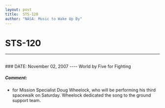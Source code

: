 ```yaml
---
layout: post
title:  STS-120
author: "NASA: Music to Wake Up By"
---
```


# STS-120
----
<br/>
### DATE: November 02, 2007
----
World by Five for Fighting

##### Comment:
* for Mission Specialist Doug Wheelock, who will be performing his third spacewalk on Saturday. Wheelock dedicated the song to the ground support team.
